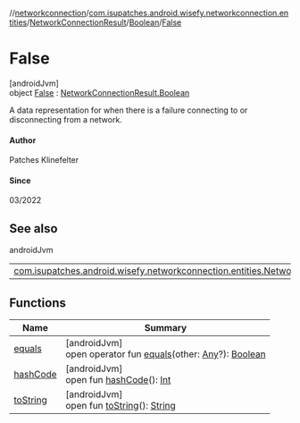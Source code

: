 //[networkconnection](../../../../../index.md)/[com.isupatches.android.wisefy.networkconnection.entities](../../../index.md)/[NetworkConnectionResult](../../index.md)/[Boolean](../index.md)/[False](index.md)

# False

[androidJvm]\
object [False](index.md) : [NetworkConnectionResult.Boolean](../index.md)

A data representation for when there is a failure connecting to or disconnecting from a network.

#### Author

Patches Klinefelter

#### Since

03/2022

## See also

androidJvm

| | |
|---|---|
| [com.isupatches.android.wisefy.networkconnection.entities.NetworkConnectionResult.Boolean](../index.md) |  |

## Functions

| Name | Summary |
|---|---|
| [equals](../../-disconnect-request-sent/index.md#585090901%2FFunctions%2F-1202619134) | [androidJvm]<br>open operator fun [equals](../../-disconnect-request-sent/index.md#585090901%2FFunctions%2F-1202619134)(other: [Any](https://kotlinlang.org/api/latest/jvm/stdlib/kotlin/-any/index.html)?): [Boolean](https://kotlinlang.org/api/latest/jvm/stdlib/kotlin/-boolean/index.html) |
| [hashCode](../../-disconnect-request-sent/index.md#1794629105%2FFunctions%2F-1202619134) | [androidJvm]<br>open fun [hashCode](../../-disconnect-request-sent/index.md#1794629105%2FFunctions%2F-1202619134)(): [Int](https://kotlinlang.org/api/latest/jvm/stdlib/kotlin/-int/index.html) |
| [toString](../../-disconnect-request-sent/index.md#1616463040%2FFunctions%2F-1202619134) | [androidJvm]<br>open fun [toString](../../-disconnect-request-sent/index.md#1616463040%2FFunctions%2F-1202619134)(): [String](https://kotlinlang.org/api/latest/jvm/stdlib/kotlin/-string/index.html) |
